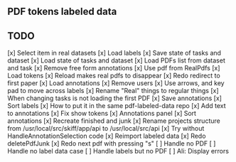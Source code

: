 ## PDF tokens labeled data


## TODO 

[x] Select item in real datasets
[x] Load labels
[x] Save state of tasks and dataset
[x] Load state of tasks and dataset
[x] Load PDFs list from dataset and task
[x] Remove free form annotations
[x] Use pdf from RealPdfs
[x] Load tokens
[x] Reload makes real pdfs to disappear
[x] Redo redirect to first paper
[x] Load annotations
[x] Remove users
[x] Use arrows, and key pad to move across labels
[x] Rename "Real" things to regular things
[x] When changing tasks is not loading the first PDF
[x] Save annotations
[x] Sort labels
[x] How to put it in the same pdf-labeled-data repo
[x] Add text to annotations
[x] Fix show tokens
[x] Annotations panel
[x] Sort annotations
[x] Recreate finished and junk
[x] Rename projects structure from /usr/local/src/skiff/app/api to /usr/local/src/api
[x] Try without HandleAnnotationSelection code
[x] Reimport labeled data
[x] Redo deletePdfJunk
[x] Redo next pdf with pressing "s"
[ ] Handle no PDF
[ ] Handle no label data case
[ ] Handle labels but no PDF
[ ] Ali: Display errors 
